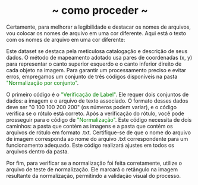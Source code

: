 <h1 align="center"> ~ como proceder ~ </h1>
Certamente, para melhorar a legibilidade e destacar os nomes de arquivos, vou colocar os nomes de arquivo em uma cor diferente. Aqui está o texto com os nomes de arquivo em uma cor diferente:

Este dataset se destaca pela meticulosa catalogação e descrição de seus dados. O método de mapeamento adotado usa pares de coordenadas (x, y) para representar o canto superior esquerdo e o canto inferior direito de cada objeto na imagem. Para garantir um processamento preciso e evitar erros, empregamos um conjunto de três códigos disponíveis na pasta <span style="color: green;">"Normalização por conjunto"</span>.

O primeiro código é o <span style="color: green;">"Verificação de Label"</span>. Ele requer dois conjuntos de dados: a imagem e o arquivo de texto associado. O formato desses dados deve ser "0 100 100 200 200" (os números podem variar), e o código verifica se o rótulo está correto. Após a verificação do rótulo, você pode prosseguir para o código de <span style="color: green;">"Normalização"</span>. Este código necessita de dois caminhos: a pasta que contém as imagens e a pasta que contém os arquivos de rótulo em formato .txt. Certifique-se de que o nome do arquivo de imagem corresponda ao nome do arquivo .txt correspondente para um funcionamento adequado. Este código realizará ajustes em todos os arquivos dentro da pasta.

Por fim, para verificar se a normalização foi feita corretamente, utilize o arquivo de teste de normalização. Ele marcará o retângulo na imagem resultante da normalização, permitindo a validação visual do processo.